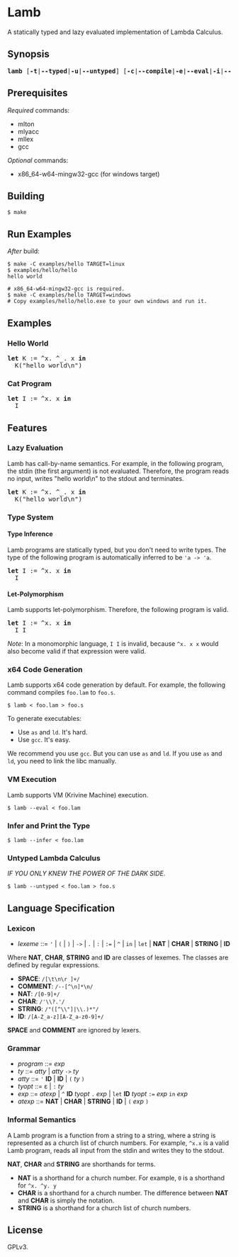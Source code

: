 # Lamb

A statically typed and lazy evaluated implementation of Lambda Calculus.

## Synopsis

<pre>
<b>lamb</b> [<b>-t</b>|<b>--typed</b>|<b>-u</b>|<b>--untyped</b>] [<b>-c</b>|<b>--compile</b>|<b>-e</b>|<b>--eval</b>|<b>-i</b>|<b>--infer</b>] [<b>--target</b> {<b>linux</b>|<b>windows</b>}] < <i>FILE</i><b>.lam</b> > <i>FILE</i><b>.s</b>
</pre>

## Prerequisites

*Required* commands:

- mlton
- mlyacc
- mllex
- gcc

*Optional* commands:

- x86_64-w64-mingw32-gcc (for windows target)

## Building

```
$ make
```

## Run Examples

*After* build:

```
$ make -C examples/hello TARGET=linux
$ examples/hello/hello
hello world
```

```
# x86_64-w64-mingw32-gcc is required.
$ make -C examples/hello TARGET=windows
# Copy examples/hello/hello.exe to your own windows and run it.
```

## Examples

### Hello World

<pre>
<b>let</b> K := ^x. ^_. x <b>in</b>
  K("hello world\n")
</pre>

### Cat Program

<pre>
<b>let</b> I := ^x. x <b>in</b>
  I
</pre>

## Features

### Lazy Evaluation

Lamb has call-by-name semantics.
For example, in the following program,
the stdin (the first argument) is not evaluated.
Therefore, the program reads no input, writes "hello world\n" to the stdout and terminates.

<pre>
<b>let</b> K := ^x. ^_. x <b>in</b>
  K("hello world\n")
</pre>

### Type System

#### Type Inference

Lamb programs are statically typed, but you don't need to write types.
The type of the following program is automatically inferred to be `'a -> 'a`.

<pre>
<b>let</b> I := ^x. x <b>in</b>
  I
</pre>

#### Let-Polymorphism

Lamb supports let-polymorphism.
Therefore, the following program is valid.

<pre>
<b>let</b> I := ^x. x <b>in</b>
  I I
</pre>

*Note*: In a monomorphic language, `I I` is invalid,
because `^x. x x` would also become valid if that expression were valid.

### x64 Code Generation

Lamb supports x64 code generation by default. For example, the following command compiles `foo.lam` to `foo.s`.

```
$ lamb < foo.lam > foo.s
```

To generate executables:

- Use `as` and `ld`. It's hard.
- Use `gcc`. It's easy.

We recommend you use `gcc`.
But you can use `as` and `ld`.
If you use `as` and `ld`, you need to link the libc manually.

### VM Execution

Lamb supports VM (Krivine Machine) execution.

```
$ lamb --eval < foo.lam
```

### Infer and Print the Type

```
$ lamb --infer < foo.lam
```

### Untyped Lambda Calculus

*IF YOU ONLY KNEW THE POWER OF THE DARK SIDE*.

```
$ lamb --untyped < foo.lam > foo.s
```

## Language Specification

### Lexicon

- *lexeme* ::= `'` | `(` | `)` | `->` | `.` | `:` | `:=` | `^` | `in` | `let` | **NAT** | **CHAR** | **STRING** | **ID**

Where **NAT**, **CHAR**, **STRING** and **ID** are classes of lexemes.
The classes are defined by regular expressions.

- **SPACE**: `/[\t\n\r ]+/`
- **COMMENT**: `/--[^\n]*\n/`
- **NAT**: `/[0-9]+/`
- **CHAR**: `/'\\?.'/`
- **STRING**: `/"([^\\"]|\\.)*"/`
- **ID**: `/[A-Z_a-z][A-Z_a-z0-9]+/`

**SPACE** and **COMMENT** are ignored by lexers.

### Grammar

- *program* ::= *exp*
- *ty* ::= *atty* | *atty* `->` *ty*
- *atty* ::= `'` **ID** | **ID** | `(` *ty* `)`
- *tyopt* ::= ε | `:` *ty*
- *exp* ::= *atexp* | `^` **ID** *tyopt* `.` *exp* | `let` **ID** *tyopt* `:=` *exp* `in` *exp*
- *atexp* ::= **NAT** | **CHAR** | **STRING** | **ID** | `(` *exp* `)`

### Informal Semantics

A Lamb program is a function from a string to a string,
where a string is represented as a church list of church numbers.
For example, `^x.x` is a valid Lamb program, reads all input from the stdin and writes they to the stdout.

**NAT**, **CHAR** and **STRING** are shorthands for terms.

- **NAT** is a shorthand for a church number. For example, `0` is a shorthand for `^x. ^y. y`
- **CHAR** is a shorthand for a church number. The difference between **NAT** and **CHAR** is simply the notation.
- **STRING** is a shorthand for a church list of church numbers.

## License

GPLv3.
